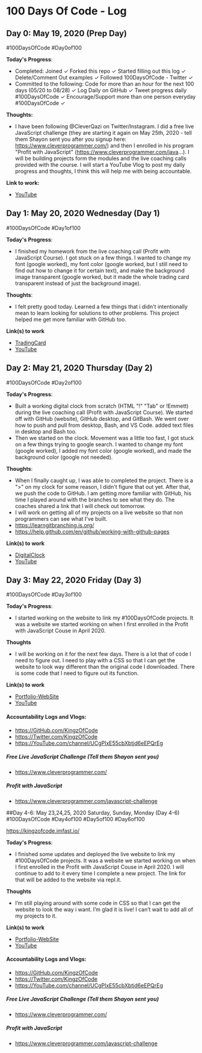 # 100 Days Of Code - Log

## Day 0: May 19, 2020 (Prep Day)
#100DaysOfCode #Day0of100

**Today's Progress**:
- Completed: Joined ✓ Forked this repo ✓ Started filling out this log ✓ Delete/Comment Out examples ✓ Followed 100DaysOfCode - Twitter ✓
- Committed to the following: Code for more than an hour for the next 100 days (05/20 to 08/28) ✓ Log Daily on GitHub ✓ Tweet progress daily #100DaysOfCode ✓ Encourage/Support more than one person everyday #100DaysOfCode ✓

**Thoughts:**
- I have been following @CleverQazi on Twitter/Instagram.  I did a free live JavaScript challenge (they are starting it again on May 25th, 2020 - tell them Shayon sent you after you signup here: https://www.cleverprogrammer.com/) and then I enrolled in his program "Profit with JavaScript" (https://www.cleverprogrammer.com/java...). I will be building projects form the modules and the live coaching calls provided with the course. I will start a YouTube Vlog to post my daily progress and thoughts, I think this will help me with being accountable.

**Link to work:**
- [YouTube](https://youtu.be/DEH3JKGZBT8)


## Day 1: May 20, 2020 Wednesday (Day 1)
#100DaysOfCode #Day1of100

**Today's Progress**:
- I finished my homework from the live coaching call (Profit with JavaScript Course).  I got stuck on a few things.  I wanted to change my font (google worked), my font color (google worked, but I still need to find out how to change it for certain text), and make the background image transparent (google worked, but it made the whole trading card transparent instead of just the background image).

**Thoughts**:
- I felt pretty good today.  Learned a few things that i didn't intentionally mean to learn looking for solutions to other problems.  This project helped me get more familiar with GitHub too.

**Link(s) to work**
- [TradingCard](https://github.com/KingzOfCode/SCsLiveCalls)
- [YouTube](https://youtu.be/W8gRPqcoBts)


## Day 2: May 21, 2020 Thursday (Day 2)
#100DaysOfCode #Day2of100

**Today's Progress**:
- Built a working digital clock from scratch (HTML "!" "Tab" or !Emmett) during the live coaching call (Profit with JavaScript Course).  We started off with GitHub (website), GitHub desktop, and GitBash.  We went over how to push and pull from desktop, Bash, and VS Code.  added text files in desktop and Bash too.
- Then we started on the clock.  Movement was a little too fast, I got stuck on a few things trying to google search.  I wanted to change my font (google worked), I added my font color (google worked), and made the background color (google not needed).

**Thoughts**:
- When I finally caught up, I was able to completed the project.  There is a ">" on my clock for some reason, I didn't figure that out yet.  After that, we push the code to GitHub.  I am getting more familiar with GitHub, his time I played around with the branches to see what they do.  The coaches shared a link that I will check out tomorrow.
- I will work on getting all of my projects on a live website so that non programmers can see what I've built.
- https://learngitbranching.js.org/
- https://help.github.com/en/github/working-with-github-pages

**Link(s) to work**
- [DigitalClock](https://github.com/KingzOfCode/SCsLiveCall0521)
- [YouTube](https://youtu.be/EgqD6MbFVXg)


## Day 3: May 22, 2020 Friday (Day 3)
#100DaysOfCode #Day3of100

**Today's Progress**:
- I started working on the website to link my #100DaysOfCode projects.  It was a website we started working on when I first enrolled in the Profit with JavaScript Couse in April 2020.  

**Thoughts**
- I will be working on it for the next few days.  There is a lot that of code I need to figure out.  I need to play with a CSS so that I can get the website to look way different than the original code I downloaded.  There is some code that I need to figure out its function.

**Link(s) to work**
- [Portfolio-WebSite](https://github.com/KingzOfCode/Portfolio-Website)
- [YouTube](ComingSoon)

#### Accountability Logs and Vlogs:
- https://GitHub.com/KingzOfCode
- https://Twitter.com/KingzOfCode
- https://YouTube.com/channel/UCgPIxE55cbXbtjd6eEPQrEg

##### Free Live JavaScript Challenge (Tell them Shayon sent you)
- https://www.cleverprogrammer.com/
##### Profit with JavaScript
- https://www.cleverprogrammer.com/javascript-challenge


##Day 4-6: May 23,24,25, 2020 Saturday, Sunday, Monday (Day 4-6)
#100DaysOfCode #Day4of100 #Day5of100 #Day6of100

https://kingzofcode.imfast.io/

**Today's Progress**:
- I finished some updates and deployed the live website to link my #100DaysOfCode projects.  It was a website we started working on when I first enrolled in the Profit with JavaScript Couse in April 2020.  I will continue to add to it every time I complete a new project. The link for that will be added to the website via repl.it. 

**Thoughts**
- I’m still playing around with some code in CSS so that I can get the website to look the way i want. I’m glad it is live! I can’t wait to add all of my projects to it. 

**Link(s) to work**
- [Portfolio-WebSite](https://github.com/KingzOfCode/Portfolio-Website)
- [YouTube](ComingSoon)

#### Accountability Logs and Vlogs:
- https://GitHub.com/KingzOfCode
- https://Twitter.com/KingzOfCode
- https://YouTube.com/channel/UCgPIxE55cbXbtjd6eEPQrEg

##### Free Live JavaScript Challenge (Tell them Shayon sent you)
- https://www.cleverprogrammer.com/
##### Profit with JavaScript
- https://www.cleverprogrammer.com/javascript-challenge
